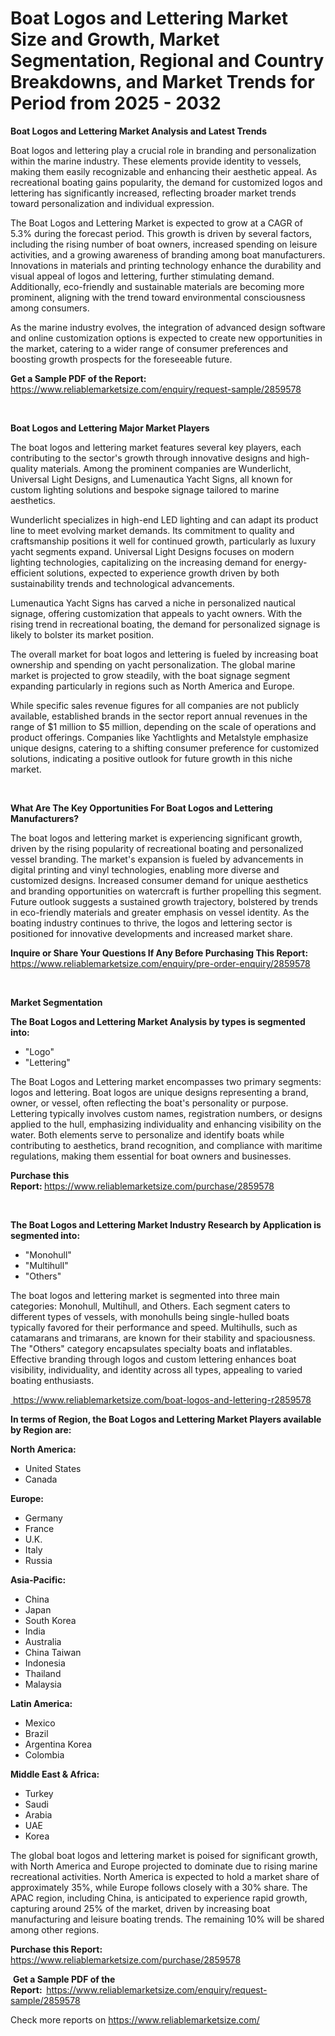<p><h1>Boat Logos and Lettering Market Size and Growth, Market Segmentation, Regional and Country Breakdowns, and Market Trends for Period from 2025 -  2032</h1></p><p><strong>Boat Logos and Lettering Market Analysis and Latest Trends</strong></p>
<p><p>Boat logos and lettering play a crucial role in branding and personalization within the marine industry. These elements provide identity to vessels, making them easily recognizable and enhancing their aesthetic appeal. As recreational boating gains popularity, the demand for customized logos and lettering has significantly increased, reflecting broader market trends toward personalization and individual expression.</p><p>The Boat Logos and Lettering Market is expected to grow at a CAGR of 5.3% during the forecast period. This growth is driven by several factors, including the rising number of boat owners, increased spending on leisure activities, and a growing awareness of branding among boat manufacturers. Innovations in materials and printing technology enhance the durability and visual appeal of logos and lettering, further stimulating demand. Additionally, eco-friendly and sustainable materials are becoming more prominent, aligning with the trend toward environmental consciousness among consumers. </p><p>As the marine industry evolves, the integration of advanced design software and online customization options is expected to create new opportunities in the market, catering to a wider range of consumer preferences and boosting growth prospects for the foreseeable future.</p></p>
<p><strong>Get a Sample PDF of the Report:&nbsp;</strong> <a href="https://www.reliablemarketsize.com/enquiry/request-sample/2859578?utm_campaign=3045&utm_medium=2&utm_source=Github&utm_content=ia&utm_term=12032025&utm_id=boat-logos-and-lettering">https://www.reliablemarketsize.com/enquiry/request-sample/2859578</a></p>
<p>&nbsp;</p>
<p><strong>Boat Logos and Lettering Major Market Players</strong></p>
<p><p>The boat logos and lettering market features several key players, each contributing to the sector's growth through innovative designs and high-quality materials. Among the prominent companies are Wunderlicht, Universal Light Designs, and Lumenautica Yacht Signs, all known for custom lighting solutions and bespoke signage tailored to marine aesthetics.</p><p>Wunderlicht specializes in high-end LED lighting and can adapt its product line to meet evolving market demands. Its commitment to quality and craftsmanship positions it well for continued growth, particularly as luxury yacht segments expand. Universal Light Designs focuses on modern lighting technologies, capitalizing on the increasing demand for energy-efficient solutions, expected to experience growth driven by both sustainability trends and technological advancements.</p><p>Lumenautica Yacht Signs has carved a niche in personalized nautical signage, offering customization that appeals to yacht owners. With the rising trend in recreational boating, the demand for personalized signage is likely to bolster its market position. </p><p>The overall market for boat logos and lettering is fueled by increasing boat ownership and spending on yacht personalization. The global marine market is projected to grow steadily, with the boat signage segment expanding particularly in regions such as North America and Europe.</p><p>While specific sales revenue figures for all companies are not publicly available, established brands in the sector report annual revenues in the range of $1 million to $5 million, depending on the scale of operations and product offerings. Companies like Yachtlights and Metalstyle emphasize unique designs, catering to a shifting consumer preference for customized solutions, indicating a positive outlook for future growth in this niche market.</p></p>
<p>&nbsp;</p>
<p><strong>What Are The Key Opportunities For Boat Logos and Lettering Manufacturers?</strong></p>
<p><p>The boat logos and lettering market is experiencing significant growth, driven by the rising popularity of recreational boating and personalized vessel branding. The market's expansion is fueled by advancements in digital printing and vinyl technologies, enabling more diverse and customized designs. Increased consumer demand for unique aesthetics and branding opportunities on watercraft is further propelling this segment. Future outlook suggests a sustained growth trajectory, bolstered by trends in eco-friendly materials and greater emphasis on vessel identity. As the boating industry continues to thrive, the logos and lettering sector is positioned for innovative developments and increased market share.</p></p>
<p><strong>Inquire or Share Your Questions If Any Before Purchasing This Report:</strong> <a href="https://www.reliablemarketsize.com/enquiry/pre-order-enquiry/2859578?utm_campaign=3045&utm_medium=2&utm_source=Github&utm_content=ia&utm_term=12032025&utm_id=boat-logos-and-lettering">https://www.reliablemarketsize.com/enquiry/pre-order-enquiry/2859578</a></p>
<p>&nbsp;</p>
<p><strong>Market Segmentation</strong></p>
<p><strong>The Boat Logos and Lettering Market Analysis by types is segmented into:</strong></p>
<p><ul><li>"Logo"</li><li>"Lettering"</li></ul></p>
<p><p>The Boat Logos and Lettering market encompasses two primary segments: logos and lettering. Boat logos are unique designs representing a brand, owner, or vessel, often reflecting the boat's personality or purpose. Lettering typically involves custom names, registration numbers, or designs applied to the hull, emphasizing individuality and enhancing visibility on the water. Both elements serve to personalize and identify boats while contributing to aesthetics, brand recognition, and compliance with maritime regulations, making them essential for boat owners and businesses.</p></p>
<p><strong>Purchase this Report:&nbsp;</strong><a href="https://www.reliablemarketsize.com/purchase/2859578?utm_campaign=3045&utm_medium=2&utm_source=Github&utm_content=ia&utm_term=12032025&utm_id=boat-logos-and-lettering">https://www.reliablemarketsize.com/purchase/2859578</a></p>
<p>&nbsp;</p>
<p><strong>The Boat Logos and Lettering Market Industry Research by Application is segmented into:</strong></p>
<p><ul><li>"Monohull"</li><li>"Multihull"</li><li>"Others"</li></ul></p>
<p><p>The boat logos and lettering market is segmented into three main categories: Monohull, Multihull, and Others. Each segment caters to different types of vessels, with monohulls being single-hulled boats typically favored for their performance and speed. Multihulls, such as catamarans and trimarans, are known for their stability and spaciousness. The "Others" category encapsulates specialty boats and inflatables. Effective branding through logos and custom lettering enhances boat visibility, individuality, and identity across all types, appealing to varied boating enthusiasts.</p></p>
<p><a href="https://www.reliablemarketsize.com/boat-logos-and-lettering-r2859578?utm_campaign=3045&utm_medium=2&utm_source=Github&utm_content=ia&utm_term=12032025&utm_id=boat-logos-and-lettering">&nbsp;https://www.reliablemarketsize.com/boat-logos-and-lettering-r2859578</a></p>
<p><strong>In terms of Region, the Boat Logos and Lettering Market Players available by Region are:</strong></p>
<p>
    <p> <strong> North America: </strong>
        <ul>
            <li>United States</li>
            <li>Canada</li>
        </ul>
        </p> 
    <p> <strong> Europe: </strong>
        <ul>
            <li>Germany</li>
            <li>France</li>
            <li>U.K.</li>
            <li>Italy</li>
            <li>Russia</li>
        </ul>
        </p> 
    <p> <strong> Asia-Pacific: </strong>
        <ul>
            <li>China</li>
            <li>Japan</li>
            <li>South Korea</li>
            <li>India</li>
            <li>Australia</li>
            <li>China Taiwan</li>
            <li>Indonesia</li>
            <li>Thailand</li>
            <li>Malaysia</li>
        </ul>
        </p> 
    <p> <strong> Latin America: </strong>
        <ul>
            <li>Mexico</li>
            <li>Brazil</li>
            <li>Argentina Korea</li>
            <li>Colombia</li>
        </ul>
        </p> 
    <p> <strong> Middle East & Africa: </strong>
        <ul>
            <li>Turkey</li>
            <li>Saudi</li>
            <li>Arabia</li>
            <li>UAE</li>
            <li>Korea</li>
        </ul>
    </p>
    </p>
<p><p>The global boat logos and lettering market is poised for significant growth, with North America and Europe projected to dominate due to rising marine recreational activities. North America is expected to hold a market share of approximately 35%, while Europe follows closely with a 30% share. The APAC region, including China, is anticipated to experience rapid growth, capturing around 25% of the market, driven by increasing boat manufacturing and leisure boating trends. The remaining 10% will be shared among other regions.</p></p>
<p><strong>Purchase this Report: </strong><a href="https://www.reliablemarketsize.com/purchase/2859578?utm_campaign=3045&utm_medium=2&utm_source=Github&utm_content=ia&utm_term=12032025&utm_id=boat-logos-and-lettering">https://www.reliablemarketsize.com/purchase/2859578</a></p>
<p>&nbsp;<strong>Get a Sample PDF of the Report:&nbsp;&nbsp;</strong><a href="https://www.reliablemarketsize.com/enquiry/request-sample/2859578?utm_campaign=3045&utm_medium=2&utm_source=Github&utm_content=ia&utm_term=12032025&utm_id=boat-logos-and-lettering">https://www.reliablemarketsize.com/enquiry/request-sample/2859578</a></p>
<p><strong></strong></p>
<p>Check more reports on <a href="https://www.reliablemarketsize.com/?utm_campaign=3045&utm_medium=2&utm_source=Github&utm_content=ia&utm_term=12032025&utm_id=boat-logos-and-lettering">https://www.reliablemarketsize.com/</a></p>